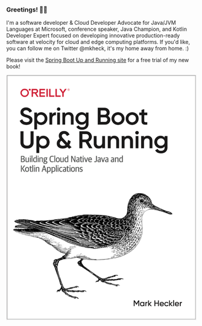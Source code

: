 ### Greetings! 🖖😐

<!--
**mkheck/mkheck** is a ✨ _special_ ✨ repository because its `README.md` (this file) appears on your GitHub profile.

Here are some ideas to get you started:

- 🔭 I’m currently working on ...
- 🌱 I’m currently learning ...
- 👯 I’m looking to collaborate on ...
- 🤔 I’m looking for help with ...
- 💬 Ask me about ...
- 📫 How to reach me: ...
- 😄 Pronouns: ...
- ⚡ Fun fact: ...
-->

I'm a software developer & Cloud Developer Advocate for Java/JVM Languages at Microsoft, conference speaker, Java Champion, and Kotlin Developer Expert focused on developing innovative production-ready software at velocity for cloud and edge computing platforms. If you'd like, you can follow me on Twitter @mkheck, it's my home away from home. :)

Please visit the [Spring Boot Up and Running site](https://bitly.com/springbootbook) for a free trial of my new book!

![Spring Boot Up and Running!](https://github.com/mkheck/mkheck/blob/master/COVER_B%26W_SBUR.png)
